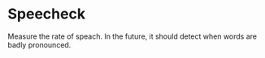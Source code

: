 # Speecheck

Measure the rate of speach. 
In the future, it should detect when words are badly pronounced.
